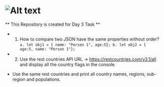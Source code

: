 # ![Alt text](https://miro.medium.com/v2/resize:fit:720/format:webp/1*-JdXoCEA_G0mS6gpHvRR4Q.png)

** This Repository is created for Day 3 Task **

+ 1. How to compare two JSON have the same properties without order?
`a. let obj1 = { name: "Person 1", age:5};
b. let obj2 = { age:5, name: "Person 1"};`

+ 2. Use the rest countries API URL -> https://restcountries.com/v3.1/all and display all the country
flags in the console.

+ Use the same rest countries and print all country names, regions, sub-region and populations.